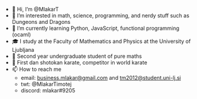 - 👋 Hi, I’m @MlakarT
- 👀 I’m interested in math, science, programming, and nerdy stuff such as Dungeons and Dragons
- 🌱 I’m currently learning Python, JavaScript, functional programming (ocaml)
- 🎓 I study at the Faculty of Mathematics and Physics at the University of Ljubljana
- 🧰 Second year undergraduate student of pure maths
- 🥋 First dan shotokan karate, competitor in world karate
- 📫 How to reach me 
  - email: business.mlakar@gmail.com and tm2012@student.uni-lj.si
  - twt: @MlakarTimotej
  - discord: mlakar#9205

<!---
MlakarT/MlakarT is a ✨ special ✨ repository because its `README.md` (this file) appears on your GitHub profile.
You can click the Preview link to take a look at your changes.
--->
